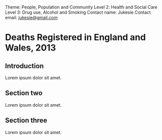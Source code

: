 Theme: People, Population and Community
Level 2: Health and Social Care
Level 3: Drug use, Alcohol and Smoking
Contact name: Jukesie
Contact email: jukesie@gmail.com

# Deaths Registered in England and Wales, 2013

## Introduction

Lorem ipsum dolor sit amet.

## Section two

Lorem ipsum dolor sit amet.

## Section three

Lorem ipsum dolor sit amet.
